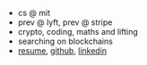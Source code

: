 - cs @ mit
- prev @ lyft, prev @ stripe
- crypto, coding, maths and lifting
- searching on blockchains
- [resume](/FaustoUribeResume2022.pdf), [github](http://github.com/rxw), [linkedin](http://linkedin.com/in/fausto-uribe)
